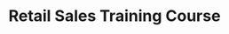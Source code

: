 ---
id: 1
title: Retail Sales Training Course
snippet: Retail is one of the most competitive platforms for salespeople.
image: retail.svg
description: ~
overview: Retail is one of the most competitive platforms for salespeople. Competition is fierce, and customers often only need to walk across the road to find a similar product at a comparable price.  Our training courses are designed to give retail salespeople the skills to build trust, recognize customers’ desires using various questioning techniques, and effectively close the sales while delighting the customer with outstanding service. As with all our courses, we custom-designed each one for our clients. However, we have listed some common topics included in most courses below.
overviewList:
 - Courses can be run over a 1 – 5-day period depending on your requirements.
 - Courses can be designed to accommodate new retail salespeople teaching the basics of retail sales.
 - We can also design advanced-level courses for experienced retail salespeople with advanced-level skills.
 - Popular topics include.
 - Attitude determines altitude.
 - Conversation starters.
 - Using questioning techniques to uncover a customer’s needs.
 - Suggestive selling.
 - Upselling & cross-selling.
 - Closing and finalizing the sale.
 - Going the extra mile.
receive:
 - 1-to-3-day custom-designed sale workshop will unlock your team’s potential, making selling a natural process.
 - A complete set of student training workbooks.
 - Custom designed role-play simulations specific to your business.
 - Group exercises designed to stimulate participants to help better retain newly learned concepts.
 - Assessment tasks designed to assess retention of newly learned concepts.
 - Follow-up assessment 30 days after training course to ensure the desired outcomes have been achieved.
outcomes:
 - Understand the importance of developing & maintaining a positive mindset.
 - Learn new tools to reset their mindset easily.
 - How to effectively start a conversation with customers.
 - Questioning techniques that uncover customer needs.
 - Learn to upsell and cross-sell.
 - Develop advanced telephone skills that increase confidence and sales.
 - How to effectively finalize the sale, leaving customers delighted.
 - Become proficient at exercising influence during the sales process.
 - And, of course, sell more!
---
